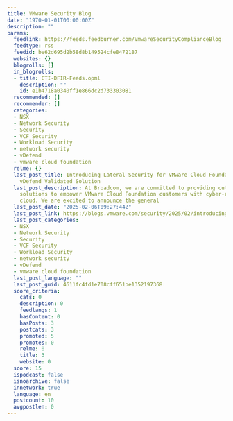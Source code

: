 ```yaml
---
title: VMware Security Blog
date: "1970-01-01T00:00:00Z"
description: ""
params:
  feedlink: https://feeds.feedburner.com/VmwareSecurityComplianceBlog
  feedtype: rss
  feedid: be62d695d2b58d8b149524cfe8472187
  websites: {}
  blogrolls: []
  in_blogrolls:
  - title: CTI-DFIR-Feeds.opml
    description: ""
    id: e1b4718a0340ff1e866dc2d733303081
  recommended: []
  recommender: []
  categories:
  - NSX
  - Network Security
  - Security
  - VCF Security
  - Workload Security
  - network security
  - vDefend
  - vmware cloud foundation
  relme: {}
  last_post_title: Introducing Lateral Security for VMware Cloud Foundation with VMware
    vDefend Validated Solution
  last_post_description: At Broadcom, we are committed to providing cutting-edge security
    solutions to empower VMware Cloud Foundation customers with cyber-resilient private
    cloud. We are excited to announce the general
  last_post_date: "2025-02-06T09:27:44Z"
  last_post_link: https://blogs.vmware.com/security/2025/02/introducing-lateral-security-for-vmware-cloud-foundation-with-vmware-vdefend-validate-solution.html
  last_post_categories:
  - NSX
  - Network Security
  - Security
  - VCF Security
  - Workload Security
  - network security
  - vDefend
  - vmware cloud foundation
  last_post_language: ""
  last_post_guid: 4611fc4fd1e708cff651be1352197368
  score_criteria:
    cats: 0
    description: 0
    feedlangs: 1
    hasContent: 0
    hasPosts: 3
    postcats: 3
    promoted: 5
    promotes: 0
    relme: 0
    title: 3
    website: 0
  score: 15
  ispodcast: false
  isnoarchive: false
  innetwork: true
  language: en
  postcount: 10
  avgpostlen: 0
---
```

